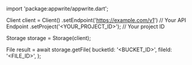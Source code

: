 import 'package:appwrite/appwrite.dart';

Client client = Client()
    .setEndpoint('https://example.com/v1') // Your API Endpoint
    .setProject('<YOUR_PROJECT_ID>'); // Your project ID

Storage storage = Storage(client);

File result = await storage.getFile(
    bucketId: '<BUCKET_ID>',
    fileId: '<FILE_ID>',
);
